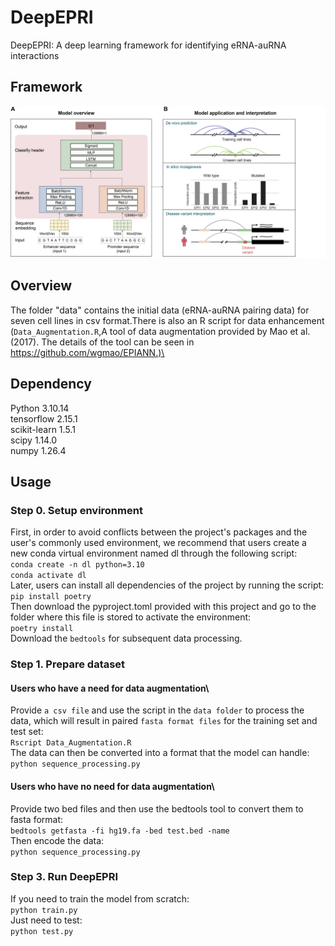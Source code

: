 # DeepEPRI
DeepEPRI: A  deep learning framework for identifying eRNA-auRNA interactions
## Framework
![image](https://github.com/WMU-SuLab/DeepEPRI/blob/main/images/workflow.jpg)
## Overview
The folder "data" contains the initial data (eRNA-auRNA pairing data) for seven cell lines in csv format.There is also an R script for data enhancement (`Data_Augmentation.R`,A tool of data augmentation provided by Mao et al. (2017). The details of the tool can be seen in https://github.com/wgmao/EPIANN.)\
## Dependency
Python 3.10.14\
tensorflow 2.15.1\
scikit-learn 1.5.1\
scipy 1.14.0\
numpy 1.26.4
## Usage
### Step 0. Setup environment
First, in order to avoid conflicts between the project's packages and the user's commonly used environment, we recommend that users create a new conda virtual environment named dl through the following script:\
`conda create -n dl python=3.10`\
`conda activate dl`\
Later, users can install all dependencies of the project by running the script:\
`pip install poetry`\
Then download the pyproject.toml provided with this project and go to the folder where this file is stored to activate the environment:\
`poetry install`\
Download the `bedtools` for subsequent data processing.
### Step 1. Prepare dataset
#### Users who have a need for data augmentation\
Provide `a csv file` and use the script in the `data folder` to process the data, which will result in paired `fasta format files` for the training set and test set:\
`Rscript Data_Augmentation.R`\
The data can then be converted into a format that the model can handle:\
`python sequence_processing.py`
#### Users who have no need for data augmentation\
Provide two bed files and then use the bedtools tool to convert them to fasta format:\
`bedtools getfasta -fi hg19.fa -bed test.bed -name`\
Then encode the data:\
`python sequence_processing.py`
### Step 3. Run DeepEPRI
If you need to train the model from scratch:\
`python train.py`\
Just need to test:\
`python test.py`

